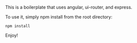 This is a boilerplate that uses angular, ui-router, and express.

To use it, simply npm install from the root directory:

```
npm install

```
Enjoy!